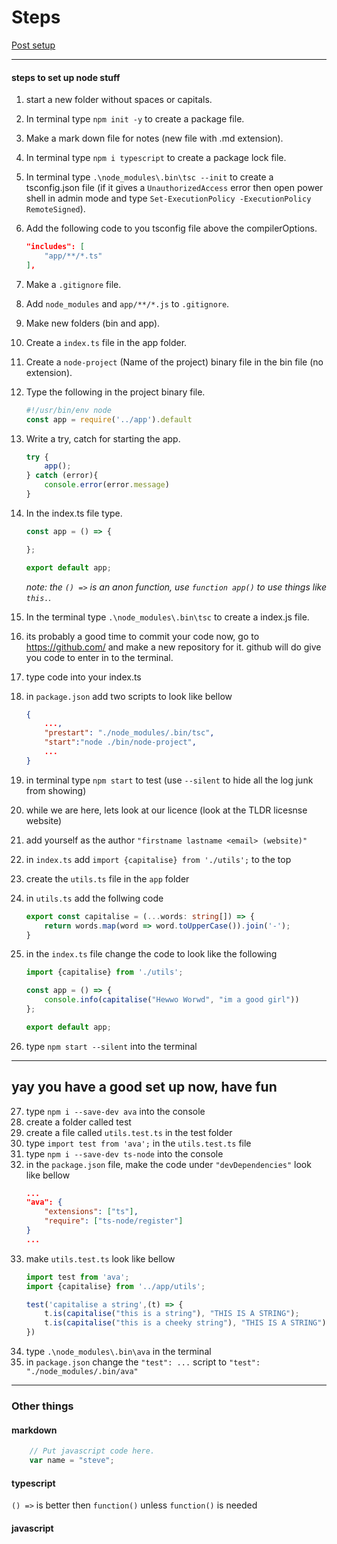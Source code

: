 # Steps

<!-- press "ctrl + /" to make comments. -->
<!-- Space things out (with lines). -->
<!-- Links work like  -->
[Post setup](#yay-you-have-a-good-set-up-now-have-fun) 

<hr>

#### steps to set up node stuff

1. start a new folder without spaces or capitals.
2. In terminal type `npm init -y` to create a package file.
3. Make a mark down file for notes (new file with .md extension).
4. In terminal type `npm i typescript` to create a package lock file.
5. In terminal type `.\node_modules\.bin\tsc --init` to create a tsconfig.json file (if it gives a `UnauthorizedAccess` error then open power shell in admin mode and type `Set-ExecutionPolicy -ExecutionPolicy RemoteSigned`).
6. Add the following code to you tsconfig file above the compilerOptions.
    ```json
    "includes": [
        "app/**/*.ts"
    ], 
    ```
7. Make a `.gitignore` file.
8. Add `node_modules` and `app/**/*.js` to `.gitignore`.
9. Make new folders (bin and app).
10. Create a `index.ts` file in the app folder.
11. Create a `node-project` (Name of the project) binary file in the bin file (no extension).
12. Type the following in the project binary file.
    ```js
    #!/usr/bin/env node
    const app = require('../app').default
    ```
13. Write a try, catch for starting the app.
    ```js
    try {
        app(); 
    } catch (error){
        console.error(error.message)
    }
    ```
14. In the index.ts file type.
    ```ts
    const app = () => {

    };

    export default app;
    ```
    *note: the `() =>` is an anon function, use `function app()` to use things like `this.`.*
15. In the terminal type `.\node_modules\.bin\tsc` to create a index.js file.
16. its probably a good time to commit your code now, go to https://github.com/ and make a new repository for it. github will do give you code to enter in to the terminal.
17. type code into your index.ts 

18. in `package.json` add two scripts to look like bellow
    ```json
    {
        ...,    
        "prestart": "./node_modules/.bin/tsc", 
        "start":"node ./bin/node-project", 
        ...
    }
    ```
19. in terminal type `npm start` to test (use `--silent` to hide all the log junk from showing)
20. while we are here, lets look at our licence (look at the TLDR licesnse website)
21. add yourself as the author `"firstname lastname <email> (website)"`
22. in `index.ts` add `import {capitalise} from './utils';` to the top
23. create the `utils.ts` file in the `app` folder
24. in `utils.ts` add the follwing code
    ```ts
    export const capitalise = (...words: string[]) => {
        return words.map(word => word.toUpperCase()).join('-');
    }
    ```
25. in the `index.ts` file change the code to look like the following
    ```ts
    import {capitalise} from './utils';
    
    const app = () => {
        console.info(capitalise("Hewwo Worwd", "im a good girl")) 
    };

    export default app;
    ```
26. type `npm start --silent` into the terminal

<hr>

## **yay you have a good set up now, have fun**

27. type `npm i --save-dev ava` into the console
28. create a folder called test
29. create a file called `utils.test.ts` in the test folder
30. type `import test from 'ava';` in the `utils.test.ts` file
31. type `npm i --save-dev ts-node` into the console
32. in the `package.json` file, make the code under `"devDependencies"` look like bellow
    ```json
    ...
    "ava": {
        "extensions": ["ts"],
        "require": ["ts-node/register"]
    }
    ...
    ```
33. make `utils.test.ts` look like bellow
    ```ts
    import test from 'ava';
    import {capitalise} from '../app/utils';

    test('capitalise a string',(t) => {
        t.is(capitalise("this is a string"), "THIS IS A STRING");
        t.is(capitalise("this is a cheeky string"), "THIS IS A STRING");
    })
    ```
34. type `.\node_modules\.bin\ava` in the terminal
35. in `package.json` change the `"test": ...` script to `"test": "./node_modules/.bin/ava"`

<hr>

### Other things

#### markdown

```js 
    // Put javascript code here.
    var name = "steve";
```

#### typescript

`() =>` is better then `function()` unless `function()` is needed 

#### javascript